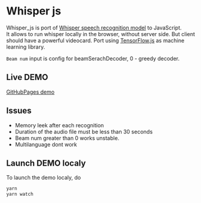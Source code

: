 # Whisper js

Whisper_js is port of [Whisper speech recognition model](https://github.com/openai/whisper) to JavaScript.  
It allows to run whisper locally in the browser, without server side. But client should have a powerful videocard.
Port using [TensorFlow.js](https://github.com/tensorflow/tfjs) as machine learning library.  

`Beam num` input is config for beamSerachDecoder, 0 - greedy decoder.
## Live DEMO

[GitHubPages demo](https://kenny5660.github.io/whisper_js/)

## Issues
- Memory leek after each recognition
- Duration of the audio file must be less than 30 seconds
- Beam num greater than 0 works unstable.
- Multilanguage dont work
## Launch DEMO localy

To launch the demo localy, do

```sh
yarn
yarn watch
```
